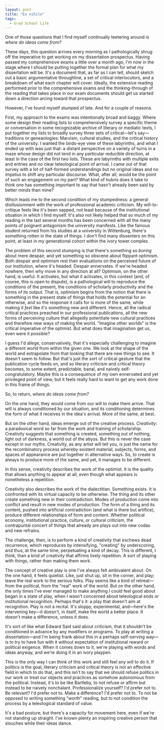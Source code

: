 ```yaml
---
layout: post
title: "Ex nihilo"
tags:
  - Grad School Life
---
```


One of those questions that I find myself continually teetering around is *where do ideas come from?*

These days, this question arrives every morning as I pathologically shrug off the imperative to get working on my dissertation prospectus. Having passed my comprehensive exams a little over a month ago, I'm now in the stage where I *should* be putting together the formal plan for what my dissertation will be. It's a document that, as far as I can tell, should sketch out a basic argumentative throughline, a set of critical interlocutors, and a breakdown of what each chapter will cover. Ideally, the extensive reading performed prior to the comprehensive exams and the thinking-through of the reading that takes place in our exam documents should get us started down a direction arcing toward that prospectus.

However, I've found myself stumped of late. And for a couple of reasons.

First, my approach to the exams was intentionally broad and baggy. Where some design their reading lists to comprehensively survey a specific theme or conversation in some recognizable archive of literary or mediatic texts, I put together my lists to broadly survey three sets of critical—let's say—traditions or geneaologies: Marxism, cultural studies, and the critical history of the university. I wanted the birds-eye view of these labyrinths, and what I ended up with was just that: a distant perspective on a variety of turns in a maze whose design did not tend in any particular reducible direction, at least in the case of the first two lists. These are labyrinths with multiple exits and entries and no clear teleological point of arrival. I came out of that survey with a lot of half-formed understandings but no original ideas and no impetus to shift any particular discourse. What, after all, would be the point of such an engagement on my part? What kind of hubris does it take to think one has something important to say that hasn't already been said by better minds than mine?

Which leads me to the second condition of my stumpedness: a general disillusionment with the work of professional academic criticism. My will-to-critique feels like it's been sapped, not least because of the institutional situation in which I find myself. It's also not likely helped that so much of my reading in the last several months has been concerned with all the many points of poignant antagonism the university manifests. Like the famous student returned from his studies at a university in Wittenburg, there's something rotten in the state of things. I don't find many dissenters on this point, at least in my generational cohort within the ivory tower complex.

The problem of this second stumping is that there's something so *boring* about mere despair, and yet something so obscene about flippant optimism. Both despair and optimism rest their evaluations on the perceived future of our institution, where it's headed. Despair ennervates. If we're headed nowhere, then why move in any direction at all? Optimism, on the other hand, is useful. It activates, but what it activates, in this context (and, of course, this is open to dispute), is a pathological will to reproduce the conditions of the present, the conditions of scholarly productivity and the forms of its output. That is, optimism begins from the notion that there is something in the present state of things that holds the potential for an otherwise, and so the response it calls for is more of the same, while making it *feel* like it's something new and different. Hence, all the radical critical practices preached in our professional publications, all the new forms of perceiving culture that allegedly potentiate new cultural practices and therefore new ways of making the world. "Imagine other worlds" is the critical imperative of the optimist. But what does that imagination get us, even were it possible?

I guess I'd allege, conservatively, that it's especially challenging to imagine a different world from within the given one. We look at the shape of the world and extrapolate from that looking that there are new things to see. It doesn't seem to follow. But that's just the sort of critical gesture that the publication cycle feeds on, and so literary criticism and critical theory becomes, to some extent, predictable, banal, and naively self-congratulatory. Maybe this is a consequence of my own ennervated and yet privileged point of view, but it feels really hard to want to get any work done in this frame of things.

So, to return, *where do ideas come from?*

On the one hand, they would come from our will to make them arrive. That will is always conditioned by our situation, and its conditioning determines the form of what it receives in the idea's arrival. More of the same, at best.

But on the other hand, ideas emerge out of the creative process. *Creativity*: a paradoxical word so far from the work and training of scholarship. Creativity suggests that something is created, something out of nothing, light out of darkness, a world out of the abyss. But this is never the case except in our myths. Creativity, as any artist will tell you, is just the name for the recombinatory process whereby existent material, subjects, forms, and spaces of appearance are put together in alternative ways. So, to create is always to produce more of the same, and yet, it manages to be different.

In this sense, creativity describes the work of the optimist. It is the quality that allows anything to appear at all, even though what appears is nonetheless a repetition.

Creativity also describes the work of the dialectitian. Something exists. It is confronted with its virtual capacity to be otherwise. The thing and its other create something new in their contradiction. Modes of production come into conflict and result in new modes of production. The form of a thing and its content, pushed into artificial contradiction (and what is there but artifice), produce different relationships of form and content. Whether political economy, institutional practice, culture, or cultural criticism, the contrapuntal concert of things that already are plays out into new codas and new refrains.

The challenge, then, is to perform a kind of creativity that eschews dead recurrence, which reproduces by intensifying, "creating" by underscoring, and thus, at the same time, perpetuating a kind of decay. This is different, I think, than a kind of creativity that affirms lively repetition. A sort of playing with things, rather than making them work.

The concept of creative play is one I've always felt ambivalent about. On the one hand, it feels quietist. Like, just shut up, sit in the corner, and play; leave the real work to the serious folks. Play seems like a kind of retreat—from the political, from the "real" work of the world. But on the other hand, the only times I've ever managed to make anything I could feel good about began in a state of play, when I wasn't concerned about teleological ends or institutional recognition. Perhaps that's it: a play that doesn't aim at recognition. Play is not a recital. It's sloppy, experimental, and—here's the intervening key—it doesn't, in itself, make the world a better place. It doesn't make a difference, unless it does.

It's sort of like what Edward Said said about criticism, that it shouldn't be conditioned in advance by any modifiers or programs. To play at writing a dissertation—and I'm being frank about this in a perhaps self-serving way—is to try to have fun with it without expectation of institutional reward *or* political exigence. When it comes down to it, we're playing with words and ideas anyway, and we're doing it in an ivory playpen.

This is the only way I can think of this work and still feel any will to do it. If politics is the goal, literary criticism and critical theory is not an effective field in which to do that, and this isn't to say that we should refuse politics in our work or treat our objects and practices as somehow autonomous from the political. Instead, it's to be like Bartleby, to not refuse or affirm but instead to be naively nonchalant. Professionalize yourself? I'd prefer not to. Be relevant? I'd prefer not to. Make a difference? I'd prefer not to. To not be opposed to writing something "worth" reading, but to not condition the process by a teleological standard of value.

It's a bad posture, but there's a capacity for movement here, even if we're not standing up straight. I've known plenty an inspiring creative person that slouches while their ideas dance.

